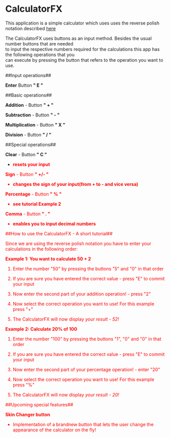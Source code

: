 # CalculatorFX

This application is a simple calculator which
uses uses the reverse polish notation described [here](https://de.wikipedia.org/wiki/Umgekehrte_polnische_Notation)

The CalculatorFX uses buttons as an input method. Besides the usual number buttons that are needed<br>
to input the respective numbers required for the calculations this app has the following operations that you<br>
can execute by pressing the button that refers to the operation you want to use.

##Input operations##


**Enter**         Button **" E "**

##Basic operations##


**Addition** -         Button **" + "**

**Subtraction** -      Button **" - "**

**Multiplication** -   Button **" X "**

**Division** -         Button **" / "**



##Special operations##

**Clear** -         Button **" C "**
- **<font color=red>resets your input</color>**

**Sign** -          Button **" +/- "**
- **<font color=red>changes the sign of your input(from + to - and vice versa)</color>**

**Percentage** -    Button **" % "**
- **<font color=red>see tutorial Example 2</color>**

**Comma** -         Button **" . "**
- **<font color=red>enables you to input decimal numbers</color>**


##How to use the CalculatorFX - A short tutorial##

Since we are using the reverse polish notation you have to enter your calculations in the following order:

**Example 1: You want to calculate 50 + 2**

1) Enter the number "50" by pressing the buttons "5" and "0" in that order

2) If you are sure you have entered the correct value - press "E" to commit your input

3) Now enter the second part of your addition operation! - press "2"

4) Now select the correct operation you want to use! For this example press "+"

5) The CalculatorFX will now display *your result - 52!*


**Example 2: Calculate 20% of 100**

1) Enter the number "100" by pressing the buttons "1", "0" and "0" in that order

2) If you are sure you have entered the correct value - press "E" to commit your input

3) Now enter the second part of your percentage operation! - enter "20"

4) Now select the correct operation you want to use! For this example press "%"

5) The CalculatorFX will now display *your result - 20!*


##Upcoming special features##

**<font color=red>Skin Changer button</color>**
 - Implementation of a brandnew button that lets the user change the appearance of the calculator on the fly!
 
 






